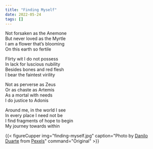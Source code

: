 ```yaml
---
title: "Finding Myself"
date: 2022-05-24
tags: []
---
```


<div style = "text-align: left">

Not forsaken as the Anemone\
But never loved as the Myrtle\
I am a flower that’s blooming\
On this earth so fertile

Flirty wit I do not possess\
In lack for luscious nubility\
Besides bones and red flesh\
I bear the faintest virility

Not as perverse as Zeus\
Or as chaste as Artemis\
As a mortal with needs\
I do justice to Adonis

Around me, in the world I see\
In every place I need not be\
I find fragments of hope to begin\
My journey towards within
</div>

{{< figureCupper
img="finding-myself.jpg" 
caption="Photo by [Danilo Duarte](https://www.pexels.com/@danilo-duarte-40039826/?utm_content=attributionCopyText&utm_medium=referral&utm_source=pexels) from [Pexels](https://www.pexels.com/photo/a-person-holding-a-broken-mirror-7261212/?utm_content=attributionCopyText&utm_medium=referral&utm_source=pexels)" 
command="Original" >}}
